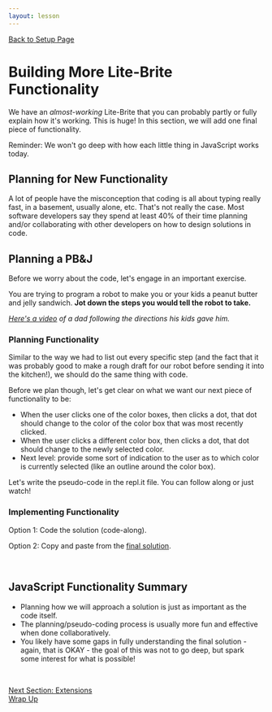 ```yaml
---
layout: lesson
---
```


<a href="../">Back to Setup Page</a>

# Building More Lite-Brite Functionality

We have an _almost-working_ Lite-Brite that you can probably partly or fully explain how it's working. This is huge! In this section, we will add one final piece of functionality.

Reminder: We won't go deep with how each little thing in JavaScript works today.

## Planning for New Functionality

A lot of people have the misconception that coding is all about typing really fast, in a basement, usually alone, etc. That's not really the case. Most software developers say they spend at least 40% of their time planning and/or collaborating with other developers on how to design solutions in code.

<div class="try-it-new">
  <h2>Planning a PB&J</h2>
  <p>Before we worry about the code, let's engage in an important exercise.</p>
  <p>You are trying to program a robot to make you or your kids a peanut butter and jelly sandwich. <strong>Jot down the steps you would tell the robot to take.</strong></p>
  <p><em><a href="https://www.youtube.com/watch?v=Ct-lOOUqmyY" target="blank">Here's a video</a> of a dad following the directions his kids gave him.</em></p>
</div>

### Planning Functionality

Similar to the way we had to list out every specific step (and the fact that it was probably good to make a rough draft for our robot before sending it into the kitchen!), we should do the same thing with code.

Before we plan though, let's get clear on what we want our next piece of functionality to be:
- When the user clicks one of the color boxes, then clicks a dot, that dot should change to the color of the color box that was most recently clicked.
- When the user clicks a different color box, then clicks a dot, that dot should change to the newly selected color.
- Next level: provide some sort of indication to the user as to which color is currently selected (like an outline around the color box).

Let's write the pseudo-code in the repl.it file. You can follow along or just watch!

### Implementing Functionality

Option 1: Code the solution (code-along).

Option 2: Copy and paste from the [final solution](https://replit.com/@turingschool/lite-brite-final#script.js).

<br>

## JavaScript Functionality Summary

- Planning how we will approach a solution is just as important as the code itself.
- The planning/pseudo-coding process is usually more fun and effective when done collaboratively.
- You likely have some gaps in fully understanding the final solution - again, that is OKAY - the goal of this was not to go deep, but spark some interest for what is possible!
<br>

<a href="../extensions">Next Section: Extensions</a>
<br>
<a href="../wrap-up">Wrap Up</a>
